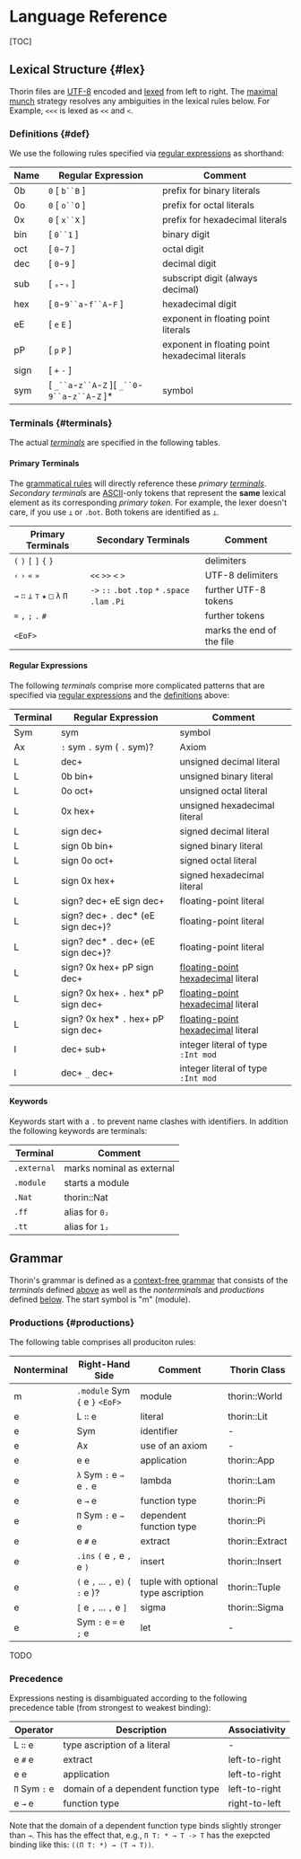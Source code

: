 # Language Reference

[TOC]

## Lexical Structure {#lex}

Thorin files are [UTF-8](https://en.wikipedia.org/wiki/UTF-8) encoded and [lexed](https://en.wikipedia.org/wiki/Lexical_analysis) from left to right.
The [maximal munch](https://en.wikipedia.org/wiki/Maximal_munch) strategy resolves any ambiguities in the lexical rules below.
For Example, `<<<` is lexed as `<<` and `<`.

### Definitions {#def}

We use the following rules specified via [regular expressions](https://en.wikipedia.org/wiki/Regular_expression) as shorthand:

| Name | Regular Expression                                      | Comment                                         |
|------|---------------------------------------------------------|-------------------------------------------------|
| 0b   | `0` \[ `b``B` \]                                        | prefix for binary literals                      |
| 0o   | `0` \[ `o``O` \]                                        | prefix for octal literals                       |
| 0x   | `0` \[ `x``X` \]                                        | prefix for hexadecimal literals                 |
| bin  | \[ `0``1` \]                                            | binary digit                                    |
| oct  | \[ `0`-`7` \]                                           | octal digit                                     |
| dec  | \[ `0`-`9` \]                                           | decimal digit                                   |
| sub  | \[ `₀`-`₉` \]                                           | subscript digit (always decimal)                |
| hex  | \[ `0`-`9``a`-`f``A`-`F` \]                             | hexadecimal digit                               |
| eE   | \[ `e` `E` \]                                           | exponent in floating point literals             |
| pP   | \[ `p` `P` \]                                           | exponent in floating point hexadecimal literals |
| sign | \[ `+` `-` \]                                           |                                                 |
| sym  | \[ `_``a`-`z``A`-`Z` \]\[ `_``0`-`9``a`-`z``A`-`Z` \]\* | symbol                                          |

### Terminals {#terminals}

The actual *[terminals](https://en.wikipedia.org/wiki/Terminal_and_nonterminal_symbols)* are specified in the following tables.

#### Primary Terminals

The [grammatical rules](#productions) will directly reference these *primary [terminals](https://en.wikipedia.org/wiki/Terminal_and_nonterminal_symbols)*.
*Secondary terminals* are [ASCII](https://en.wikipedia.org/wiki/ASCII)-only tokens that represent the **same** lexical element as its corresponding *primary token*.
For example, the lexer doesn't care, if you use `⊥` or `.bot`.
Both tokens are identified as `⊥`.

| Primary Terminals               | Secondary Terminals                               | Comment                   |
|---------------------------------|---------------------------------------------------|---------------------------|
| `(` `)` `[` `]` `{` `}`         |                                                   | delimiters                |
| `‹` `›` `«` `»`                 | `<<` `>>` `<` `>`                                 | UTF-8 delimiters          |
| `→` `∷` `⊥` `⊤` `★` `□` `λ` `Π` | `->` `::` `.bot` `.top` `*` `.space` `.lam` `.Pi` | further UTF-8 tokens      |
| `=` `,` `;` `.` `#`             |                                                   | further tokens            |
| `<EoF>`                         |                                                   | marks the end of the file |

#### Regular Expressions

The following *terminals* comprise more complicated patterns that are specified via [regular expressions](https://en.wikipedia.org/wiki/Regular_expression) and the [definitions](#def) above:

| Terminal | Regular Expression                   | Comment                                                                                           |
|----------|--------------------------------------|---------------------------------------------------------------------------------------------------|
| Sym      | sym                                  | symbol                                                                                            |
| Ax       | `:` sym `.` sym ( `.` sym)?          | Axiom                                                                                             |
| L        | dec+                                 | unsigned decimal literal                                                                          |
| L        | 0b bin+                              | unsigned binary literal                                                                           |
| L        | 0o oct+                              | unsigned octal literal                                                                            |
| L        | 0x hex+                              | unsigned hexadecimal literal                                                                      |
| L        | sign dec+                            | signed decimal literal                                                                            |
| L        | sign 0b bin+                         | signed binary literal                                                                             |
| L        | sign 0o oct+                         | signed octal literal                                                                              |
| L        | sign 0x hex+                         | signed hexadecimal literal                                                                        |
| L        | sign? dec+ eE sign dec+              | floating-point literal                                                                            |
| L        | sign? dec+ `.` dec\* (eE sign dec+)? | floating-point literal                                                                            |
| L        | sign? dec\* `.` dec+ (eE sign dec+)? | floating-point literal                                                                            |
| L        | sign? 0x hex+ pP sign dec+           | [floating-point hexadecimal](https://en.cppreference.com/w/cpp/language/floating_literal) literal |
| L        | sign? 0x hex+ `.` hex\* pP sign dec+ | [floating-point hexadecimal](https://en.cppreference.com/w/cpp/language/floating_literal) literal |
| L        | sign? 0x hex\* `.` hex+ pP sign dec+ | [floating-point hexadecimal](https://en.cppreference.com/w/cpp/language/floating_literal) literal |
| I        | dec+ sub+                            | integer literal of type `:Int mod`                                                                |
| I        | dec+ `_` dec+                        | integer literal of type `:Int mod`                                                                |

#### Keywords

Keywords start with a `.` to prevent name clashes with identifiers.
In addition the following keywords are terminals:

| Terminal    | Comment                   |
|-------------|---------------------------|
| `.external` | marks nominal as external |
| `.module`   | starts a module           |
| `.Nat`      | thorin::Nat               |
| `.ff`       | alias for `0₂`            |
| `.tt`       | alias for `1₂`            |

## Grammar

Thorin's grammar is defined as a [context-free grammar](https://en.wikipedia.org/wiki/Context-free_grammar) that consists of the *terminals* defined [above](#terminals) as well as the *nonterminals* and *productions* defined [below](#productions).
The start symbol is "m" (module).

### Productions {#productions}

The following table comprises all produciton rules:

| Nonterminal | Right-Hand Side                   | Comment                             | Thorin Class    |
|-------------|-----------------------------------|-------------------------------------|-----------------|
| m           | `.module` Sym `{` e `}` `<EoF>`   | module                              | thorin::World   |
| e           | L `∷` e                           | literal                             | thorin::Lit     |
| e           | Sym                               | identifier                          | -               |
| e           | Ax                                | use of an axiom                     | -               |
| e           | e e                               | application                         | thorin::App     |
| e           | `λ` Sym `:` e `→` e  `.` e        | lambda                              | thorin::Lam     |
| e           | e `→` e                           | function type                       | thorin::Pi      |
| e           | `Π` Sym `:` e `→` e               | dependent function type             | thorin::Pi      |
| e           | e `#` e                           | extract                             | thorin::Extract |
| e           | `.ins` `(` e `,` e `,` e `)`      | insert                              | thorin::Insert  |
| e           | `(` e `,` ... `,` e`)` ( `:` e )? | tuple with optional type ascription | thorin::Tuple   |
| e           | `[` e `,` ... `,` e `]`           | sigma                               | thorin::Sigma   |
| e           | Sym `:` e `=` e `;` e             | let                                 | -               |

TODO

### Precedence

Expressions nesting is disambiguated according to the following precedence table (from strongest to weakest binding):

| Operator      | Description                         | Associativity |
|---------------|-------------------------------------|---------------|
| L `∷` e       | type ascription of a literal        | -             |
| e `#` e       | extract                             | left-to-right |
| e e           | application                         | left-to-right |
| `Π` Sym `:` e | domain of a dependent function type | left-to-right |
| e `→` e       | function type                       | right-to-left |

Note that the domain of a dependent function type binds slightly stronger than `→`.
This has the effect that, e.g., `Π T: * → T -> T` has the exepcted binding like this: `((Π T: *) → (T → T))`.
